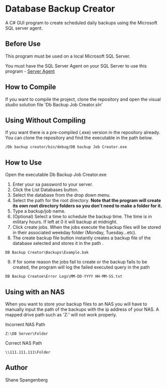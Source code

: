 # Database Backup Creator
A C# GUI program to create scheduled daily backups using the Microsoft SQL server agent.

## Before Use
This program must be used on a local Microsoft SQL Server.

You must have the SQL Server Agent on your SQL Server to use this program - [Server Agent](https://docs.microsoft.com/en-us/sql/ssms/agent/sql-server-agent?view=sql-server-ver15)


## How to Compile
If you want to compile the project, clone the repository and open the visual studio solution file 'Db Backup Job Creator.sln'

## Using Without Compiling
If you want there is a pre-compiled (.exe) version in the repository already.
You can clone the repository and find the executable in the path below.
```
/Db backup creator/bin/debug/DB backup Job Creator.exe
```
## How to Use
Open the executable Db Backup Job Creator.exe

1. Enter your sa password to your server.
2. Click the List Databases button.
3. Select the database from the drop down menu.
4. Select the path for the root directory.
**Note that the program will create its own root directory folders so you don't need to make a folder for it.**
5. Type a backup/job name.
6. (Optional) Select a time to schedule the backup time. The time is in military hours. If left at 0 it will backup at midnight.
7. Click create jobs. When the jobs execute the backup files will be stored in their associated weekday folder (Monday, Tuesday...etc).
8. The create backup file button instantly creates a backup file of the database selected and stores it in the path .
```
DB Backup Creator\Backups\Example.bak
```
9. If for some reason the jobs fail to create or the backup fails to be created, the program will log the failed executed query in the path
```
DB Backup Creatoe\Error Logs\MM-DD-YYYY HH-MM-SS.txt
```

## Using with an NAS
When you want to store your backup files to an NAS you will have to manually input the path of the backups with the ip address of your NAS.
A mapped drive path such as 'Z:\' will not work properly.

Incorrent NAS Path
```
Z:\DB Server\Folder
```

Correct NAS Path
```
\\111.111.111\Folder
```

## Author
Shane Spangenberg
